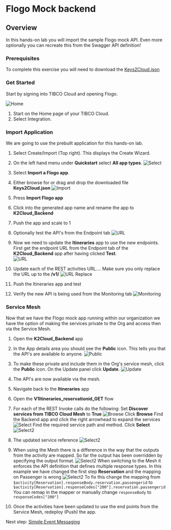 # Flogo Mock backend

 
## Overview
In this hands-on lab you will import the sample Flogo mock API. Even more optionally you can recreate this from the Swagger API definition!

### Prerequisites
 To complete this exercise you will need to download the [Keys2Cloud.json](https://github.com/TIBCOUK/Keys2Cloud/raw/master/project/apispecs/FlogoBackend/keys2Cloud.json) 

### Get Started

Start by signing into TIBCO Cloud and opening Flogo.

![Home](images/API1.png "Home")
1)	Start on the Home page of your TIBCO Cloud.
2)	Select Integration.

### Import Application

We are going to use the prebuilt application for this hands-on lab. 

1)	Select Create/Import (Top right). This displays the Create Wizard.
2)	On the left hand menu under **Quickstart** select **All app types**.
![Select](images/API2.png "Select")

3)	Select **Import a Flogo app**.
4)	Either browse for or drag and drop the downloaded file **Keys2Cloud.json**
![Import](images/API3.png "Import")

5)	Press **Import Flogo app**
6)  Click into the generated app name and rename the app to **K2Cloud_Backend**

7)  Push the app and scale to 1

8)  Optionally test the API's from the Endpoint tab
![URL](images/Extra0.png "API URL")

9)  Now we need to update the **Itineraries** app to use the new endpoints. First get the endpoint URL from the Endpoint tab of the **K2Cloud_Backend** app after having clicked **Test**.  
![URL](images/Extra1.png "API URL")

10)  Update each of the REST activities URL.... Make sure you only replace the URL up to the **/v1/**
![URL Replace](images/Extra2.png "URL Replacement")

11)  Push the Itineraries app and test

12)  Verify the new API is being used from the Monitoring tab
![Monitoring](images/Extra3.png "Monitoring")

### Service Mesh
Now that we have the Flogo mock app running within our organization we have the option of making the services private to the Org and access then via the Service Mesh.

1)  Open the **K2Cloud_Backend** app
2)  In the App details area you should see the **Public** icon. This tells you that the API's are available to anyone.
![Public](images/Extra4.png "Public")

3)  To make these private and include them in the Org's service mesh, click the **Public** icon. 
On the Update panel click **Update**.
![Update](images/Extra5.png "Update")
4)  The API's are now available via the mesh.
5)  Navigate back to the **Itineraries** app
6)  Open the **V1Itineraries_reservationid_GET** flow
7)  For each of the REST Invoke calls do the following:
    Set **Discover services from TIBCO Cloud Mesh** to **True**
    ![Browse](images/Extra6.png "Browse")
    Click **Browse** 
    Find the Backend app and click the right arrowhead to expand the services
    ![Select](images/Extra7.png "Select")
    Find the required service path and method. Click **Select**
    ![Select2](images/Extra8.png "Select")
8)  The updated service reference
![Select2](images/Extra9.png "Select")
9)  When using the Mesh there is a difference in the way that the outputs from the activity are mapped. So far the output has been overridden by specifying the output format.
![Select2](images/Extra8a.png "Select")
When switching to the Mesh it enforces the API definition that defines multiple response types.
In this example we have changed the first step **Reservation** and the mapping on Passenger is wrong
![Select2](images/Extra8b.png "Select")
To fix this change the mapping from 
`$activity[Reservation].responseBody.reservation.passengerid` to 
` $activity[Reservation].responseCodes["200"].reservation.passengerid`
You can remap in the mapper or manually change `responseBody` to `responseCodes["200"]`

10)  Once the activities have been updated to use the end points from the Service Mesh, redeploy (Push) the app.



Next step: [Simple Event Messaging](4.Messaging.md)